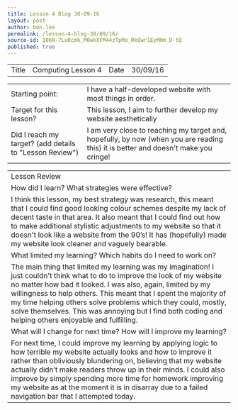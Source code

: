 ```yaml
---
title: Lesson 4 Blog 30-09-16
layout: post
author: ben.lee
permalink: /lesson-4-blog-30/09/16/
source-id: 106N-7LuRcmk_M0wkXFM44zTpMo_RkQwr1EyMHm_D-tQ
published: true
---
```

<table>
  <tr>
    <td>Title</td>
    <td>Computing Lesson 4</td>
    <td>Date</td>
    <td>30/09/16</td>
  </tr>
</table>


<table>
  <tr>
    <td>Starting point:</td>
    <td>I have a half-developed website with most things in order.</td>
  </tr>
  <tr>
    <td>Target for this lesson?</td>
    <td>This lesson, I aim to further develop my website aesthetically</td>
  </tr>
  <tr>
    <td>Did I reach my target? 
(add details to "Lesson Review")</td>
    <td> I am very close to reaching my target and, hopefully, by now (when you are reading this) it is better and doesn't make you cringe!</td>
  </tr>
</table>


<table>
  <tr>
    <td>Lesson Review</td>
  </tr>
  <tr>
    <td>How did I learn? What strategies were effective? </td>
  </tr>
  <tr>
    <td>I think this lesson, my best strategy was research, this meant that I could find good looking colour schemes despite my lack of decent taste in that area. It also meant that I could find out how to make additional stylistic adjustments to my website so that it doesn't look like a website from the 90’s! It has (hopefully) made my website look cleaner and vaguely bearable.</td>
  </tr>
  <tr>
    <td>What limited my learning? Which habits do I need to work on? </td>
  </tr>
  <tr>
    <td>The main thing that limited my learning was my imagination! I just couldn't think what to do to improve the look of my website no matter how bad it looked. I was also, again, limited by my willingness to help others. This meant that I spent the majority of my time helping others solve problems which they could, mostly, solve themselves. This was annoying but I find both coding and helping others enjoyable and fulfilling.</td>
  </tr>
  <tr>
    <td>What will I change for next time? How will I improve my learning?</td>
  </tr>
  <tr>
    <td>For next time, I could improve my learning by applying logic to how terrible my website actually looks and how to improve it rather than obliviously blundering on, believing that my website actually didn’t make readers throw up in their minds. I could also improve by simply spending more time for homework improving my website as at the moment it is in disarray due to a failed navigation bar that I attempted today.</td>
  </tr>
</table>


